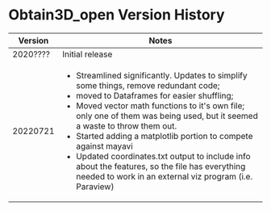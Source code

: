 # Obtain3D_open Version History
| Version | Notes |
| ------ | ------ |
| 2020???? | Initial release |
| 20220721 | <ul><li>Streamlined significantly. Updates to simplify some things, remove redundant code;</li><li>moved to Dataframes for easier shuffling;</li><li>Moved vector math functions to it's own file; only one of them was being used, but it seemed a waste to throw them out.</li><li>Started adding a matplotlib portion to compete against mayavi</li><li>Updated coordinates.txt output to include info about the features, so the file has everything needed to work in an external viz program (i.e. Paraview)</li></ul>|
